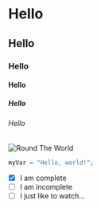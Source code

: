 # Hello
## Hello
### Hello
#### Hello
##### Hello
###### Hello

![Round The World](https://octodex.github.com/images/daftpunktocat-thomas.gif)

``` python
myVar = "Hello, world!";
```

- [x] I am complete
- [ ] I am incomplete
- [ ] I just like to watch...

